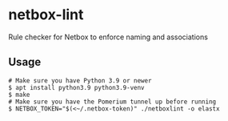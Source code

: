 # netbox-lint
Rule checker for Netbox to enforce naming and associations

## Usage

```
# Make sure you have Python 3.9 or newer
$ apt install python3.9 python3.9-venv
$ make
# Make sure you have the Pomerium tunnel up before running
$ NETBOX_TOKEN="$(<~/.netbox-token)" ./netboxlint -o elastx
```
